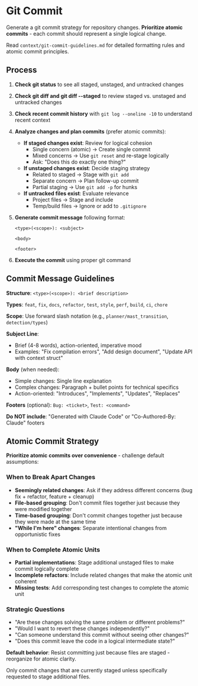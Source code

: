 # Git Commit

Generate a git commit strategy for repository changes. **Prioritize atomic commits** - each commit should represent a single logical change.

Read `context/git-commit-guidelines.md` for detailed formatting rules and atomic commit principles.

## Process

1. **Check git status** to see all staged, unstaged, and untracked changes
2. **Check git diff and git diff --staged** to review staged vs. unstaged and untracked changes
3. **Check recent commit history** with `git log --oneline -10` to understand recent context

4. **Analyze changes and plan commits** (prefer atomic commits):

   - **If staged changes exist**: Review for logical cohesion
     - Single concern (atomic) → Create single commit
     - Mixed concerns → Use `git reset` and re-stage logically
     - Ask: "Does this do exactly one thing?"
   - **If unstaged changes exist**: Decide staging strategy
     - Related to staged → Stage with `git add`
     - Separate concern → Plan follow-up commit
     - Partial staging → Use `git add -p` for hunks
   - **If untracked files exist**: Evaluate relevance
     - Project files → Stage and include
     - Temp/build files → Ignore or add to `.gitignore`

5. **Generate commit message** following format:

   ```
   <type>(<scope>): <subject>

   <body>

   <footer>
   ```

6. **Execute the commit** using proper git command

## Commit Message Guidelines

**Structure**: `<type>(<scope>): <brief description>`

**Types**: `feat`, `fix`, `docs`, `refactor`, `test`, `style`, `perf`, `build`, `ci`, `chore`

**Scope**: Use forward slash notation (e.g., `planner/mast_transition`, `detection/types`)

**Subject Line**:

- Brief (4-8 words), action-oriented, imperative mood
- Examples: "Fix compilation errors", "Add design document", "Update API with context struct"

**Body** (when needed):

- Simple changes: Single line explanation
- Complex changes: Paragraph + bullet points for technical specifics
- Action-oriented: "Introduces", "Implements", "Updates", "Replaces"

**Footers** (optional): `Bug: <ticket>`, `Test: <command>`

**Do NOT include**: "Generated with Claude Code" or "Co-Authored-By: Claude" footers

## Atomic Commit Strategy

**Prioritize atomic commits over convenience** - challenge default assumptions:

### When to Break Apart Changes

- **Seemingly related changes**: Ask if they address different concerns (bug fix + refactor, feature + cleanup)
- **File-based grouping**: Don't commit files together just because they were modified together
- **Time-based grouping**: Don't commit changes together just because they were made at the same time
- **"While I'm here" changes**: Separate intentional changes from opportunistic fixes

### When to Complete Atomic Units

- **Partial implementations**: Stage additional unstaged files to make commit logically complete
- **Incomplete refactors**: Include related changes that make the atomic unit coherent
- **Missing tests**: Add corresponding test changes to complete the atomic unit

### Strategic Questions

- "Are these changes solving the same problem or different problems?"
- "Would I want to revert these changes independently?"
- "Can someone understand this commit without seeing other changes?"
- "Does this commit leave the code in a logical intermediate state?"

**Default behavior**: Resist committing just because files are staged - reorganize for atomic clarity.

Only commit changes that are currently staged unless specifically requested to stage additional files.

